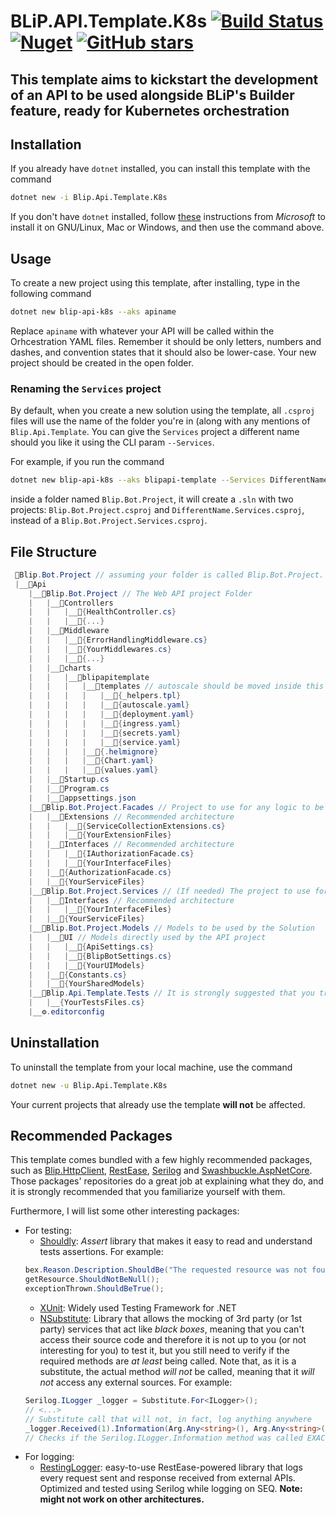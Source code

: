 # BLiP.API.Template.K8s [![Build Status](https://travis-ci.org/lfmundim/Blip.Api.Template.K8s.svg?branch=master)](https://travis-ci.org/lfmundim/Blip.Api.Template.K8s) [![Nuget](https://buildstats.info/nuget/Blip.Api.Template.K8s?includePreReleases=true)](https://www.nuget.org/packages/blip.api.template.K8s) [![GitHub stars](https://img.shields.io/github/stars/lfmundim/Blip.Api.Template.K8s.svg)](https://github.com/lfmundim/Blip.Api.Template.K8s/stargazers)


## This template aims to kickstart the development of an API to be used alongside BLiP's Builder feature, ready for Kubernetes orchestration

## Installation
If you already have `dotnet` installed, you can install this template with the command
```sh
dotnet new -i Blip.Api.Template.K8s
```

If you don't have `dotnet` installed, follow [these](https://www.microsoft.com/net/learn/get-started-with-dotnet-tutorial) instructions from _Microsoft_ to install it on GNU/Linux, Mac or Windows, and then use the command above.

## Usage
To create a new project using this template, after installing, type in the following command
```sh
dotnet new blip-api-k8s --aks apiname
```
Replace `apiname` with whatever your API will be called within the Orhcestration YAML files. Remember it should be only letters, numbers and dashes, and convention states that it should also be lower-case. Your new project should be created in the open folder.

### Renaming the `Services` project
By default, when you create a new solution using the template, all `.csproj` files will use the name of the folder you're in (along with any mentions of `Blip.Api.Template`. You can give the `Services` project a different name should you like it using the CLI param `--Services`. 

For example, if you run the command

```bash
dotnet new blip-api-k8s --aks blipapi-template --Services DifferentName.Services
```

inside a folder named `Blip.Bot.Project`, it will create a `.sln` with two projects: `Blip.Bot.Project.csproj` and `DifferentName.Services.csproj`, instead of a `Blip.Bot.Project.Services.csproj`.

## File Structure
```cs
 📁Blip.Bot.Project // assuming your folder is called Blip.Bot.Project. Whatever name you choose will replace all occurrences of that string in the sln
 |__📁Api
    |__📁Blip.Bot.Project // The Web API project Folder
    |   |__📁Controllers 
    |   |   |__📃{HealthController.cs}
    |   |   |__📃{...}
    |   |__📁Middleware
    |   |   |__📃{ErrorHandlingMiddleware.cs}
    |   |   |__📃{YourMiddlewares.cs}
    |   |   |__📃{...}
    |   |__📁charts
    |   |   |__📁blipapitemplate
    |   |   |   |__📁templates // autoscale should be moved inside this folder when HPA begins to work
    |   |   |   |   |__📃{_helpers.tpl}
    |   |   |   |   |__📃{autoscale.yaml} 
    |   |   |   |   |__📃{deployment.yaml}
    |   |   |   |   |__📃{ingress.yaml}
    |   |   |   |   |__📃{secrets.yaml}
    |   |   |   |   |__📃{service.yaml}
    |   |   |   |__📃{.helmignore}
    |   |   |   |__📃{Chart.yaml}
    |   |   |   |__📃{values.yaml}
    |   |__📃Startup.cs
    |   |__📃Program.cs
    |   |__📃appsettings.json
    |__📁Blip.Bot.Project.Facades // Project to use for any logic to be handled
    |   |__📁Extensions // Recommended architecture
    |   |   |__📃{ServiceCollectionExtensions.cs}
    |   |   |__📃{YourExtensionFiles}
    |   |__📁Interfaces // Recommended architecture
    |   |   |__📃{IAuthorizationFacade.cs}
    |   |   |__📃{YourInterfaceFiles}
    |   |__📃{AuthorizationFacade.cs}
    |   |__📃{YourServiceFiles}
    |__📁Blip.Bot.Project.Services // (If needed) The project to use for 3rd party APIs to be consumed
    |   |__📁Interfaces // Recommended architecture
    |   |   |__📃{YourInterfaceFiles}
    |   |__📃{YourServiceFiles}
    |__📁Blip.Bot.Project.Models // Models to be used by the Solution
    |   |__📁UI // Models directly used by the API project
    |   |   |__📃{ApiSettings.cs}
    |   |   |__📃{BlipBotSettings.cs}
    |   |   |__📃{YourUIModels}
    |   |__📃{Constants.cs}
    |   |__📃{YourSharedModels}
    |__📁Blip.Api.Template.Tests // It is strongly suggested that you try to cover most parts of your code
    |   |__{YourTestsFiles.cs}
    |__⚙️.editorconfig
```

## Uninstallation
To uninstall the template from your local machine, use the command
```sh
dotnet new -u Blip.Api.Template.K8s
```
Your current projects that already use the template **will not** be affected.

## Recommended Packages
This template comes bundled with a few highly recommended packages, such as [Blip.HttpClient](https://github.com/lfmundim/Blip.HttpClient), [RestEase](https://github.com/canton7/RestEase), [Serilog](https://github.com/serilog/serilog) and [Swashbuckle.AspNetCore](https://github.com/domaindrivendev/Swashbuckle.AspNetCore). Those packages' repositories do a great job at explaining what they do, and it is strongly recommended that you familiarize yourself with them.

Furthermore, I will list some other interesting packages:
* For testing:
    * [Shouldly](https://github.com/shouldly/shouldly): *Assert* library that makes it easy to read and understand tests assertions. For example:
    ```cs
    bex.Reason.Description.ShouldBe("The requested resource was not found");
    getResource.ShouldNotBeNull();
    exceptionThrown.ShouldBeTrue();
    ```
    * [XUnit](https://github.com/xunit/xunit): Widely used Testing Framework for .NET
    * [NSubstitute](https://github.com/nsubstitute/NSubstitute): Library that allows the mocking of 3rd party (or 1st party) services that act like *black boxes*, meaning that you can't access their source code and therefore it is not up to you (or not interesting for you) to test it, but you still need to verify if the required methods are *at least* being called. Note that, as it is a substitute, the actual method *will not* be called, meaning that it *will not* access any external sources. For example:
    ```cs
    Serilog.ILogger _logger = Substitute.For<ILogger>();
    // <...>
    // Substitute call that will not, in fact, log anything anywhere
    _logger.Received(1).Information(Arg.Any<string>(), Arg.Any<string>()); 
    // Checks if the Serilog.ILogger.Information method was called EXACTLY one time with two params, where both of them are strings
    ```
* For logging:
    * [RestingLogger](https://github.com/lfmundim/RestingLogger): easy-to-use RestEase-powered library that logs every request sent and response received from external APIs. Optimized and tested using Serilog while logging on SEQ. **Note: might not work on other architectures.**
